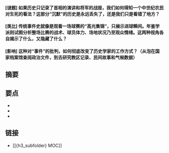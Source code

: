 #### [谜题] 如果历史只记录了首相的演讲和将军的战报，我们如何得知一个中世纪农民对生死的看法？这部分“沉默”的历史是永远丢失了，还是我们只是看错了地方？


#### [类比] 传统事件史就像是观看一场球赛的“高光集锦”，只展示进球瞬间。年鉴学派则试图分析整场比赛的战术、球员体力、场地状况乃至观众情绪。这两种视角各自揭示了什么，又隐藏了什么？


#### [影响] 这种对“事件”的批判，如何彻底改变了历史学家的工作方式？（从泡在国家档案馆查阅政治文件，到去研究教区记录、民间故事和气候数据）


## 摘要


## 要点

- 
- 
- 

## 链接

- [[{h3_subfolder} MOC]]
